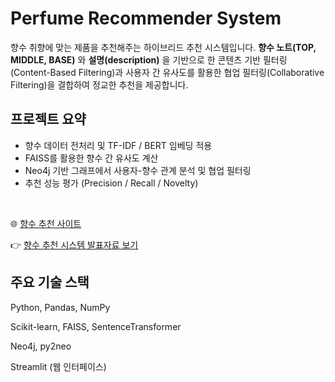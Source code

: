 # Perfume Recommender System
향수 취향에 맞는 제품을 추천해주는 하이브리드 추천 시스템입니다.
**향수 노트(TOP, MIDDLE, BASE)** 와 **설명(description)** 을 기반으로 한 콘텐츠 기반 필터링(Content-Based Filtering)과
사용자 간 유사도를 활용한 협업 필터링(Collaborative Filtering)을 결합하여 정교한 추천을 제공합니다.

## 프로젝트 요약

- 향수 데이터 전처리 및 TF-IDF / BERT 임베딩 적용
- FAISS를 활용한 향수 간 유사도 계산
- Neo4j 기반 그래프에서 사용자-향수 관계 분석 및 협업 필터링
- 추천 성능 평가 (Precision / Recall / Novelty)

<br/>

🌐 [향수 추천 사이트](https://sforseohn-perfume-recommender-system-streamlit-app-t4x81r.streamlit.app/)

👉 [향수 추천 시스템 발표자료 보기](https://drive.google.com/file/d/1NjS12g4lnucf9WV8anMQXoDLbNIyvy88/view?usp=sharing)


## 주요 기술 스택
Python, Pandas, NumPy

Scikit-learn, FAISS, SentenceTransformer

Neo4j, py2neo

Streamlit (웹 인터페이스)

<br/>
